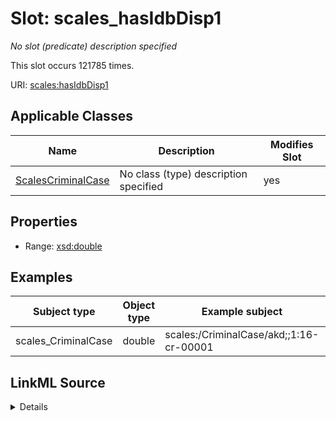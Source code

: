 

# Slot: scales_hasIdbDisp1


_No slot (predicate) description specified_






This slot occurs 121785 times.


URI: [scales:hasIdbDisp1](http://schemas.scales-okn.org/rdf/scales#hasIdbDisp1)



<!-- no inheritance hierarchy -->





## Applicable Classes

| Name | Description | Modifies Slot |
| --- | --- | --- |
| [ScalesCriminalCase](../classes/ScalesCriminalCase.md) | No class (type) description specified |  yes  |







## Properties

* Range: [xsd:double](http://www.w3.org/2001/XMLSchema#double)






## Examples

| Subject type | Object type | Example subject | Example object | Occurrences |
| --- | --- | --- | --- | --- |
| scales_CriminalCase | double | scales:/CriminalCase/akd;;1:16-cr-00001 | 4.0 | 121785 |




## LinkML Source

<details>

```yaml
name: scales_hasIdbDisp1
annotations:
  count:
    tag: count
    value: 121785
description: No slot (predicate) description specified
examples:
- object:
    example_object: '4.0'
    example_object_type: double
    example_predicate: scales:hasIdbDisp1
    example_subject: scales:/CriminalCase/akd;;1:16-cr-00001
    example_subject_type: scales_CriminalCase
from_schema: scales-kg
rank: 1000
slot_uri: scales:hasIdbDisp1
alias: scales_hasIdbDisp1
domain_of:
- scales_CriminalCase
range: double

```
</details>